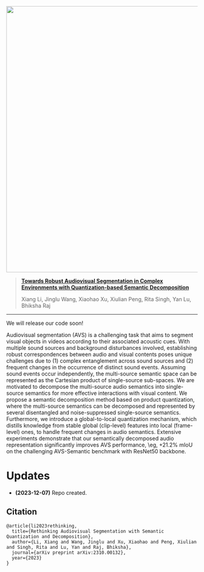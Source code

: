 <p align="center"><img src="figures/teaser.png" width="700"/></p>

> [**Towards Robust Audiovisual Segmentation in Complex Environments with Quantization-based Semantic Decomposition**](https://arxiv.org/pdf/2310.00132.pdf)
>
> Xiang Li, Jinglu Wang, Xiaohao Xu, Xiulian Peng, Rita Singh, Yan Lu, Bhiksha Raj
---

We will release our code soon!

Audiovisual segmentation (AVS) is a challenging task that aims to segment visual objects in videos according to their associated acoustic cues. 
With multiple sound sources and background disturbances involved, establishing robust correspondences between audio and visual contents poses unique challenges due to (1) complex entanglement across sound sources and (2) frequent changes in the occurrence of distinct sound events. 
Assuming sound events occur independently, the multi-source semantic space can be represented as the Cartesian product of single-source sub-spaces.
We are motivated to decompose the multi-source audio semantics into single-source semantics for more effective interactions with visual content.
We propose a semantic decomposition method based on product quantization, where the multi-source semantics can be decomposed and represented by several disentangled and noise-suppressed single-source semantics. 
Furthermore, we introduce a global-to-local quantization mechanism, which distills knowledge from stable global (clip-level) features into local (frame-level) ones, to handle frequent changes in audio semantics.
Extensive experiments demonstrate that our semantically decomposed audio representation significantly improves AVS performance, \eg, +21.2\% mIoU on the challenging AVS-Semantic benchmark with ResNet50 backbone.



# Updates
- **(2023-12-07)** Repo created.

## Citation

```
@article{li2023rethinking,
  title={Rethinking Audiovisual Segmentation with Semantic Quantization and Decomposition},
  author={Li, Xiang and Wang, Jinglu and Xu, Xiaohao and Peng, Xiulian and Singh, Rita and Lu, Yan and Raj, Bhiksha},
  journal={arXiv preprint arXiv:2310.00132},
  year={2023}
}
```
